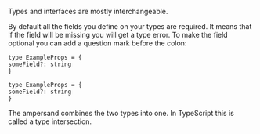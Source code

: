 Types and interfaces are mostly interchangeable.

By default all the fields you define on your types are required. It means that if the field will be missing you will get a type error. To make the field optional you can add a question mark before the colon:

    type ExampleProps = {
    someField?: string
    }

```
type ExampleProps = {
someField?: string
}
```


The ampersand combines the two types into one. In TypeScript this is called a type intersection.